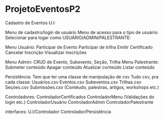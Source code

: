 # ProjetoEventosP2
Cadastro de Eventos
U.I:

Menu de cadastro/login de usuário
Menu de acesso para o tipo de usuário:
Selecionar para logar como USUÁRIO/ADMIN/PALESTRANTE:

Menu Usuário:
	Participar de Evento
	Participar de trilha
	Emitir Certificado
	Cancelar Inscrição
	Visualizar inscrições
	
Menu Admin:
	CRUD de Evento, Subevento, Seção, Trilha
Menu Palestrante:
	Submeter conteúdo
	Apagar conteúdo
	Atualizar conteúdo
	Listar conteúdo


Persistência:
Tem que ter uma classe de manipulação de csv
Tudo csv, pra cada classe:
Usuários.csv
 Eventos.csv
Subeventos.csv
Trilhas.csv
Seções.csv
Submissões.csv (Contéudo, palestras, artigos, workshops etc.)

Controladores:
ControladorCertificados
ControladorMenu (Validações do login etc.)
ControladorUsuário
ControladorAdmin
ControladorPalestrante

interfaces:
U.I/Controlador
Controlador/Persistência
	

